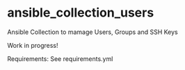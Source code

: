 # ansible_collection_users
Ansible Collection to mamage Users, Groups and SSH Keys

Work in progress!

Requirements: See requirements.yml
